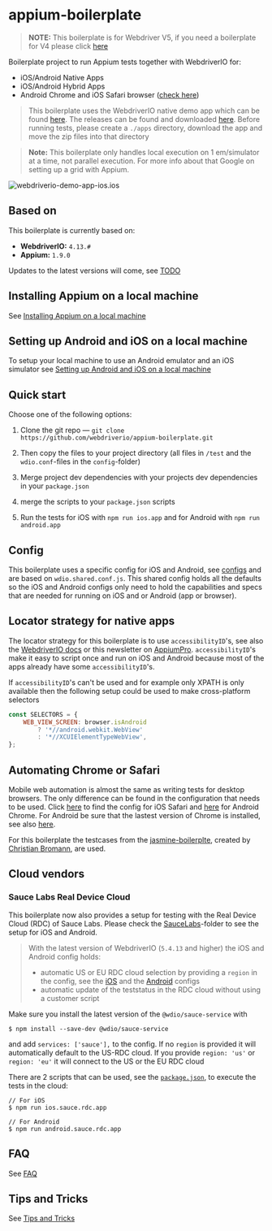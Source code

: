 # appium-boilerplate

> **NOTE:**
> This boilerplate is for Webdriver V5, if you need a boilerplate for V4 please click [here](https://github.com/webdriverio/appium-boilerplate/tree/v4)

Boilerplate project to run Appium tests together with WebdriverIO for:

- iOS/Android Native Apps
- iOS/Android Hybrid Apps
- Android Chrome and iOS Safari browser ([check here](./README.md#automating-chrome-or-safari))

> This boilerplate uses the WebdriverIO native demo app which can be found [here](https://github.com/webdriverio/native-demo-app).
> The releases can be found and downloaded [here](https://github.com/webdriverio/native-demo-app/releases).
> Before running tests, please create a `./apps` directory, download the app and move the zip files into that directory

> **Note:**
> This boilerplate only handles local execution on 1 em/simulator at a time, not parallel execution. For more info about that Google on setting up a grid with Appium.

![webdriverio-demo-app-ios.ios](./docs/assets/appium-tests.gif)

## Based on
This boilerplate is currently based on:
- **WebdriverIO:** `4.13.#`
- **Appium:** `1.9.0`

Updates to the latest versions will come, see [TODO](./README.md#todo)

## Installing Appium on a local machine
See [Installing Appium on a local machine](./docs/APPIUM.md)

## Setting up Android and iOS on a local machine
To setup your local machine to use an Android emulator and an iOS simulator see [Setting up Android and iOS on a local machine](./docs/ANDROID_IOS_SETUP.md)

## Quick start
Choose one of the following options:

1. Clone the git repo — `git clone https://github.com/webdriverio/appium-boilerplate.git`

2. Then copy the files to your project directory (all files in `/test` and the `wdio.conf`-files in the `config`-folder)

3. Merge project dev dependencies with your projects dev dependencies in your `package.json`

4. merge the scripts to your `package.json` scripts

5. Run the tests for iOS with `npm run ios.app` and for Android with `npm run android.app`

## Config
This boilerplate uses a specific config for iOS and Android, see [configs](./config/) and are based on `wdio.shared.conf.js`.
This shared config holds all the defaults so the iOS and Android configs only need to hold the capabilities and specs that are needed for running on iOS and or Android (app or browser).

## Locator strategy for native apps
The locator strategy for this boilerplate is to use `accessibilityID`'s, see also the [WebdriverIO docs](http://webdriver.io/guide/usage/selectors.html#Accessibility-ID) or this newsletter on [AppiumPro](https://appiumpro.com/editions/20).
`accessibilityID`'s make it easy to script once and run on iOS and Android because most of the apps already have some `accessibilityID`'s.

If `accessibilityID`'s can't be used and for example only XPATH is only available then the following setup could be used to make cross-platform selectors

```js
const SELECTORS = {
    WEB_VIEW_SCREEN: browser.isAndroid
        ? '*//android.webkit.WebView'
        : '*//XCUIElementTypeWebView',
};
```

## Automating Chrome or Safari
Mobile web automation is almost the same as writing tests for desktop browsers. The only difference can be found in the configuration that needs to be used.
Click [here](./config/wdio.ios.browser.conf.js) to find the config for iOS Safari and [here](./config/wdio.android.browser.conf.js) for Android Chrome.
For Android be sure that the lastest version of Chrome is installed, see also [here](./docs/FAQ.md#i-get-the-error-no-chromedriver-found-that-can-automate-chrome-).

For this boilerplate the testcases from the [jasmine-boilerplte](https://github.com/webdriverio/jasmine-boilerplate), created by [Christian Bromann](https://github.com/christian-bromann), are used.

## Cloud vendors

### Sauce Labs Real Device Cloud
This boilerplate now also provides a setup for testing with the Real Device Cloud (RDC) of Sauce Labs. Please check the [SauceLabs](./config/saucelabs)-folder to see the setup for iOS and Android.

> With the latest version of WebdriverIO (`5.4.13` and higher) the iOS and Android config holds: 
> - automatic US or EU RDC cloud selection by providing a `region` in the config, see the [iOS](./config/saucelabs/wdio.ios.rdc.app.conf.js) and the [Android](./config/saucelabs/wdio.ios.rdc.app.conf.js) configs 
> - automatic update of the teststatus in the RDC cloud without using a customer script

Make sure you install the latest version of the `@wdio/sauce-service` with

```shell
$ npm install --save-dev @wdio/sauce-service
```

and add `services: ['sauce'],` to the config. If no `region` is provided it will automatically default to the US-RDC cloud.
If you provide `region: 'us'` or `region: 'eu'` it will connect to the US or the EU RDC cloud

There are 2 scripts that can be used, see the [`package.json`](./package.json), to execute the tests in the cloud:

    // For iOS
    $ npm run ios.sauce.rdc.app
    
    // For Android
    $ npm run android.sauce.rdc.app

## FAQ
See [FAQ](./docs/FAQ.md)

## Tips and Tricks
See [Tips and Tricks](./docs/TIPS_TRICKS.md)
